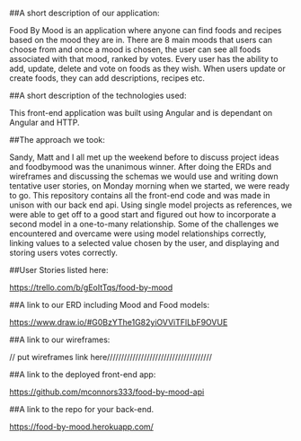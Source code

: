 
##A short description of our application:

  Food By Mood is an application where anyone can find foods and recipes based
  on the mood they are in.  There are 8 main moods that users can choose from
  and once a mood is chosen, the user can see all foods associated with that
  mood, ranked by votes.  Every user has the ability to add, update, delete
  and vote on foods as they wish.  When users update or create foods, they can
  add descriptions, recipes etc.

##A short description of the technologies used:

  This front-end application was built using Angular and is
  dependant on Angular and HTTP.

##The approach we took:

  Sandy, Matt and I all met up the weekend before to discuss project ideas and
  foodbymood was the unanimous winner.  After doing the ERDs and wireframes and
  discussing the schemas we would use and writing down tentative user stories,
  on Monday morning when we started, we were ready to go.  This repository
  contains all the front-end code and was made in unison with our back end api.
  Using single model projects as references, we were able to get off to a good
  start and figured out how to incorporate a second model in a one-to-many
  relationship.  Some of the challenges we encountered and overcame were
  using model relationships correctly, linking values to a selected value chosen
  by the user, and displaying and storing users votes correctly.

##User Stories listed here:

  <https://trello.com/b/gEoItTqs/food-by-mood>


##A link to our ERD including Mood and Food models:

  <https://www.draw.io/#G0BzYThe1G82yiOVViTFlLbF9OVUE>


##A link to our wireframes:

  // put wireframes link here/////////////////////////////////////


##A link to the deployed front-end app:

  https://github.com/mconnors333/food-by-mood-api


##A link to the repo for your back-end.

  https://food-by-mood.herokuapp.com/

